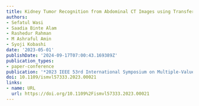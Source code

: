 ```yaml
---
title: Kidney Tumor Recognition from Abdominal CT Images using Transfer Learning
authors:
- Sefatul Wasi
- Saadia Binte Alam
- Rashedur Rahman
- M Ashraful Amin
- Syoji Kobashi
date: '2023-05-01'
publishDate: '2024-09-17T07:00:43.169389Z'
publication_types:
- paper-conference
publication: '*2023 IEEE 53rd International Symposium on Multiple-Valued Logic (ISMVL)*'
doi: 10.1109/ismvl57333.2023.00021
links:
- name: URL
  url: https://doi.org/10.1109%2Fismvl57333.2023.00021
---
```

